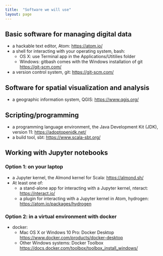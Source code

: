 ```yaml
---
title:  "Software we will use"
layout: page
---
```



## Basic software for managing digital data

- a hackable text editor, Atom: <https://atom.io/>
- a shell for interacting with your operating system, bash:
    - OS X: use Terminal app in the Applications/Utitilies folder
    - Windows:  gitbash comes with the Windows installation of git <https://git-scm.com/>
- a version control system, git: <https://git-scm.com/>

## Software for spatial visualization and analysis

- a geographic information system, QGIS: <https://www.qgis.org/>

## Scripting/programming

- a programming language environment, the Java Development Kit (JDK), version 11: <https://adoptopenjdk.net/>
- a build tool, sbt:  <https://www.scala-sbt.org/>

## Working with Jupyter notebooks

### Option 1: on your laptop


- a Jupyter kernel, the Almond kernel for Scala: <https://almond.sh/>
- At least one of:
    - a stand-alone app for interacting with a Jupyter kernel, nteract: <https://nteract.io/>
    - a plugin for interacting with a Jupyter kernel in Atom, hydrogen: <https://atom.io/packages/hydrogen>


### Option 2:  in a virtual environment with docker

- docker:
    -  Mac OS X or Windows 10 Pro: Docker Desktop <https://www.docker.com/products/docker-desktop>
    -  Other Windows systems: Docker Toolbox <https://docs.docker.com/toolbox/toolbox_install_windows/>
